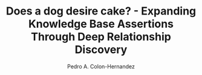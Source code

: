 ---
paperId: 66
author: Pedro A. Colon-Hernandez
publicationauthor: Colon-Hernandez, P. A.
title: Does a dog desire cake? - Expanding Knowledge Base Assertions Through Deep Relationship Discovery
pdf: Poster_Colon-Hernandez_Pedro.pdf
poster: --
alt: --
type: Poster
topic: Representation Learning
link: https://research.latinxinai.org/papers/neurips/2019/pdf/Poster_Colon-Hernandez_Pedro.pdf
conference: neurips
year: 2019
tags: neurips-2019
location: Vancouver, Canada
---